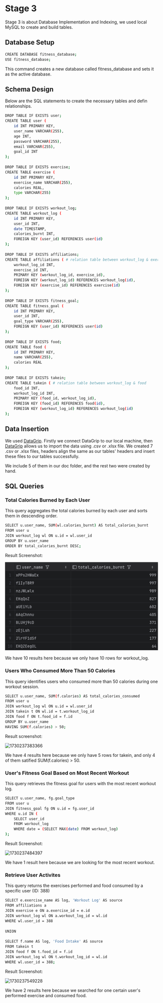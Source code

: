 # Stage 3

Stage 3 is about Database Implementation and Indexing, we used local MySQL to create and build tables.

## Database Setup

```bash
CREATE DATABASE fitness_database;
USE fitness_database;
```

This command creates a new database called fitness_database and sets it as the active database.

## Schema Design

Below are the SQL statements to create the necessary tables and defin relationships.

```bash
DROP TABLE IF EXISTS user;
CREATE TABLE user (
    id INT PRIMARY KEY,
    user_name VARCHAR(255),
    age INT,
    password VARCHAR(255),
    email VARCHAR(255),
    goal_id INT
);

DROP TABLE IF EXISTS exercise;
CREATE TABLE exercise (
    id INT PRIMARY KEY,
    exercise_name VARCHAR(255),
    calories REAL,
    type VARCHAR(255)
);

DROP TABLE IF EXISTS workout_log;
CREATE TABLE workout_log (
    id INT PRIMARY KEY,
    user_id INT,
    date TIMESTAMP,
    calories_burnt INT,
    FOREIGN KEY (user_id) REFERENCES user(id)
);

DROP TABLE IF EXISTS affiliations;
CREATE TABLE affiliations ( # relation table between workout_log & exercise
    workout_log_id INT,
    exercise_id INT,
    PRIMARY KEY (workout_log_id, exercise_id),
    FOREIGN KEY (workout_log_id) REFERENCES workout_log(id),
    FOREIGN KEY (exercise_id) REFERENCES exercise(id)
);

DROP TABLE IF EXISTS fitness_goal;
CREATE TABLE fitness_goal (
    id INT PRIMARY KEY,
    user_id INT,
    goal_type VARCHAR(255),
    FOREIGN KEY (user_id) REFERENCES user(id)
);

DROP TABLE IF EXISTS food;
CREATE TABLE food (
    id INT PRIMARY KEY,
    name VARCHAR(255),
    calories REAL
);

DROP TABLE IF EXISTS takein;
CREATE TABLE takein ( # relation table between workout_log & food
    food_id INT,
    workout_log_id INT,
    PRIMARY KEY (food_id, workout_log_id),
    FOREIGN KEY (food_id) REFERENCES food(id),
    FOREIGN KEY (workout_log_id) REFERENCES workout_log(id)
);

```

## Data Insertion

We used [DataGrip](https://www.jetbrains.com/datagrip/). Firstly we connect DataGrip to our local machine, then [DataGrip](https://www.jetbrains.com/datagrip/) allows us to import the data using .csv or .xlsx file. We created 7 .csv or .xlsx files, headers align the same as our tables' headers and insert these files to our tables successfully.

We include 5 of them in our doc folder, and the rest two were created by hand.

## SQL Queries

### Total Calories Burned by Each User

This query aggregates the total calories burned by each user and sorts them in descending order.

```bash
SELECT u.user_name, SUM(wl.calories_burnt) AS total_calories_burnt
FROM user u
JOIN workout_log wl ON u.id = wl.user_id
GROUP BY u.user_name
ORDER BY total_calories_burnt DESC;
```

Result Screenshot:

![00](screenShot/00.png)

We have 10 results here because we only have 10 rows for workout_log.

### Users Who Consumed More Than 50 Calories

This query identifies users who consumed more than 50 calories during one workout session.

```bash
SELECT u.user_name, SUM(f.calories) AS total_calories_consumed
FROM user u
JOIN workout_log wl ON u.id = wl.user_id
JOIN takein t ON wl.id = t.workout_log_id
JOIN food f ON t.food_id = f.id
GROUP BY u.user_name
HAVING SUM(f.calories) > 50;
```

Result screenshot:

![1730237383366](images/STAGE3/1730237383366.png)

We have 4 results here because we only have 5 rows for takein, and only 4 of them satified SUM(f.calories) > 50.

### User's Fitness Goal Based on Most Recent Workout

This query retrieves the fitness goal for users with the most recent workout log.

```bash
SELECT u.user_name, fg.goal_type
FROM user u
JOIN fitness_goal fg ON u.id = fg.user_id
WHERE u.id IN (
    SELECT user_id
    FROM workout_log
    WHERE date = (SELECT MAX(date) FROM workout_log)
);
```

Result Screenshot:

![1730237484397](images/STAGE3/1730237484397.png)

We have 1 result here because we are looking for the most recent workout.

### Retrieve User Activites

This query returns the exercises performed and food consumed by a specific user (ID: 388)

```bash
SELECT e.exercise_name AS log, 'Workout Log' AS source
FROM affiliations a
JOIN exercise e ON a.exercise_id = e.id
JOIN workout_log wl ON a.workout_log_id = wl.id
WHERE wl.user_id = 388

UNION

SELECT f.name AS log, 'Food Intake' AS source
FROM takein t
JOIN food f ON t.food_id = f.id
JOIN workout_log wl ON t.workout_log_id = wl.id
WHERE wl.user_id = 388;
```

Result Screenshot:

![1730237549228](images/STAGE3/1730237549228.png)

We have 2 results here because we searched for one certain user's performed exercise and consumed food.
